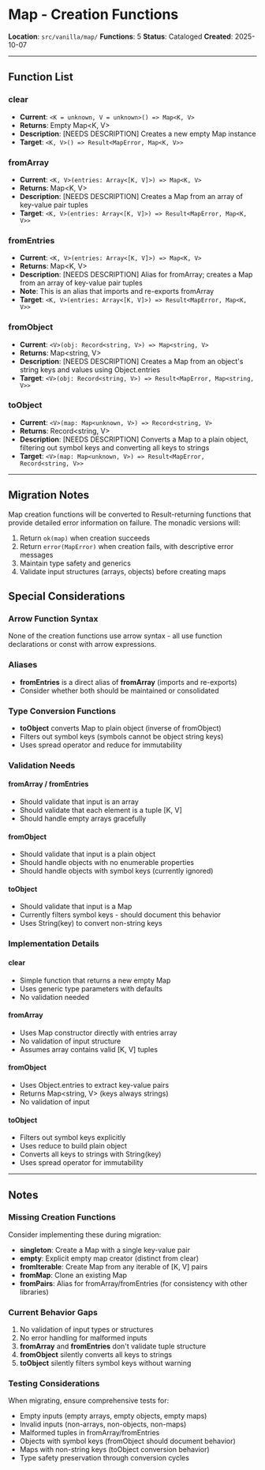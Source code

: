 # Map - Creation Functions

**Location**: `src/vanilla/map/`
**Functions**: 5
**Status**: Cataloged
**Created**: 2025-10-07

---

## Function List

### clear
- **Current**: `<K = unknown, V = unknown>() => Map<K, V>`
- **Returns**: Empty Map<K, V>
- **Description**: [NEEDS DESCRIPTION] Creates a new empty Map instance
- **Target**: `<K, V>() => Result<MapError, Map<K, V>>`

### fromArray
- **Current**: `<K, V>(entries: Array<[K, V]>) => Map<K, V>`
- **Returns**: Map<K, V>
- **Description**: [NEEDS DESCRIPTION] Creates a Map from an array of key-value pair tuples
- **Target**: `<K, V>(entries: Array<[K, V]>) => Result<MapError, Map<K, V>>`

### fromEntries
- **Current**: `<K, V>(entries: Array<[K, V]>) => Map<K, V>`
- **Returns**: Map<K, V>
- **Description**: [NEEDS DESCRIPTION] Alias for fromArray; creates a Map from an array of key-value pair tuples
- **Note**: This is an alias that imports and re-exports fromArray
- **Target**: `<K, V>(entries: Array<[K, V]>) => Result<MapError, Map<K, V>>`

### fromObject
- **Current**: `<V>(obj: Record<string, V>) => Map<string, V>`
- **Returns**: Map<string, V>
- **Description**: [NEEDS DESCRIPTION] Creates a Map from an object's string keys and values using Object.entries
- **Target**: `<V>(obj: Record<string, V>) => Result<MapError, Map<string, V>>`

### toObject
- **Current**: `<V>(map: Map<unknown, V>) => Record<string, V>`
- **Returns**: Record<string, V>
- **Description**: [NEEDS DESCRIPTION] Converts a Map to a plain object, filtering out symbol keys and converting all keys to strings
- **Target**: `<V>(map: Map<unknown, V>) => Result<MapError, Record<string, V>>`

---

## Migration Notes

Map creation functions will be converted to Result-returning functions that provide detailed error information on failure. The monadic versions will:

1. Return `ok(map)` when creation succeeds
2. Return `error(MapError)` when creation fails, with descriptive error messages
3. Maintain type safety and generics
4. Validate input structures (arrays, objects) before creating maps

## Special Considerations

### Arrow Function Syntax

None of the creation functions use arrow syntax - all use function declarations or const with arrow expressions.

### Aliases

- **fromEntries** is a direct alias of **fromArray** (imports and re-exports)
- Consider whether both should be maintained or consolidated

### Type Conversion Functions

- **toObject** converts Map to plain object (inverse of fromObject)
- Filters out symbol keys (symbols cannot be object string keys)
- Uses spread operator and reduce for immutability

### Validation Needs

#### fromArray / fromEntries
- Should validate that input is an array
- Should validate that each element is a tuple [K, V]
- Should handle empty arrays gracefully

#### fromObject
- Should validate that input is a plain object
- Should handle objects with no enumerable properties
- Should handle objects with symbol keys (currently ignored)

#### toObject
- Should validate that input is a Map
- Currently filters symbol keys - should document this behavior
- Uses String(key) to convert non-string keys

### Implementation Details

#### clear
- Simple function that returns a new empty Map
- Uses generic type parameters with defaults
- No validation needed

#### fromArray
- Uses Map constructor directly with entries array
- No validation of input structure
- Assumes array contains valid [K, V] tuples

#### fromObject
- Uses Object.entries to extract key-value pairs
- Returns Map<string, V> (keys always strings)
- No validation of input

#### toObject
- Filters out symbol keys explicitly
- Uses reduce to build plain object
- Converts all keys to strings with String(key)
- Uses spread operator for immutability

---

## Notes

### Missing Creation Functions

Consider implementing these during migration:
- **singleton**: Create a Map with a single key-value pair
- **empty**: Explicit empty map creator (distinct from clear)
- **fromIterable**: Create Map from any iterable of [K, V] pairs
- **fromMap**: Clone an existing Map
- **fromPairs**: Alias for fromArray/fromEntries (for consistency with other libraries)

### Current Behavior Gaps

1. No validation of input types or structures
2. No error handling for malformed inputs
3. **fromArray** and **fromEntries** don't validate tuple structure
4. **fromObject** silently converts all keys to strings
5. **toObject** silently filters symbol keys without warning

### Testing Considerations

When migrating, ensure comprehensive tests for:
- Empty inputs (empty arrays, empty objects, empty maps)
- Invalid inputs (non-arrays, non-objects, non-maps)
- Malformed tuples in fromArray/fromEntries
- Objects with symbol keys (fromObject should document behavior)
- Maps with non-string keys (toObject conversion behavior)
- Type safety preservation through conversion cycles
